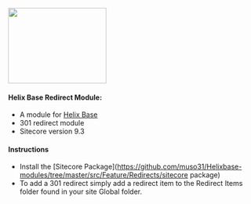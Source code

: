 <img src="https://nshackblog.files.wordpress.com/2017/02/helixbase1.png" height="154px" width="200px" /><br />
#### Helix Base Redirect Module:

* A module for [Helix Base](https://github.com/muso31/Helixbase)
* 301 redirect module
* Sitecore version 9.3

#### Instructions

* Install the [Sitecore Package](https://github.com/muso31/Helixbase-modules/tree/master/src/Feature/Redirects/sitecore package)
* To add a 301 redirect simply add a redirect item to the Redirect Items folder found in your site Global folder.